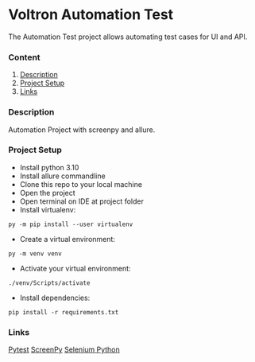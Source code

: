 # Voltron Automation Test

The Automation Test project allows automating test cases for UI and API.

### Content
1. [Description](#description)
2. [Project Setup](#project-setup)
3. [Links](#links)

### Description
Automation Project with screenpy and allure.
### Project Setup
* Install python 3.10
* Install allure commandline
* Clone this repo to your local machine
* Open the project
* Open terminal on IDE at project folder
* Install virtualenv:
```
py -m pip install --user virtualenv
```
* Create a virtual environment:
```
py -m venv venv
```
* Activate your virtual environment:
```
./venv/Scripts/activate
```
* Install dependencies:
```
pip install -r requirements.txt
```
### Links
[Pytest](https://docs.pytest.org/en/7.2.x/contents.html)
[ScreenPy](https://screenpy-docs.readthedocs.io/en/latest/)
[Selenium Python](https://selenium-python.readthedocs.io/)
